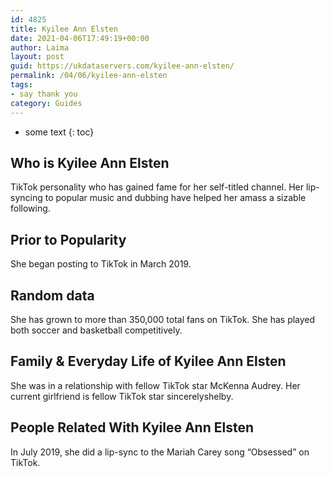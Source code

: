 ```yaml
---
id: 4825
title: Kyilee Ann Elsten
date: 2021-04-06T17:49:19+00:00
author: Laima
layout: post
guid: https://ukdataservers.com/kyilee-ann-elsten/
permalink: /04/06/kyilee-ann-elsten
tags:
- say thank you
category: Guides
---
```


* some text
{: toc}


## Who is Kyilee Ann Elsten
                  
                  
                  
TikTok personality who has gained fame for her self-titled channel. Her lip-syncing to popular music and dubbing have helped her amass a sizable following. 
                  
              
            
              
            
                
                
                
## Prior to Popularity
                  
                  
                  
She began posting to TikTok in March 2019.
                  
              
            
              
            
                
                
                
## Random data
                  
                  
                  
She has grown to more than 350,000 total fans on TikTok. She has played both soccer and basketball competitively. 
                  
              
            
              
            
                
                
                
## Family & Everyday Life of Kyilee Ann Elsten
                  
                  
                  
She was in a relationship with fellow TikTok star McKenna Audrey. Her current girlfriend is fellow TikTok star sincerelyshelby.
                  
              
            
              
            
                
                
                
## People Related With Kyilee Ann Elsten
                  
                  
                  
In July 2019, she did a lip-sync to the Mariah Carey song &#8220;Obsessed&#8221; on TikTok. 
                  
              
            
              
            
                
              
            
              
              
            
            
              
            
          
          
          